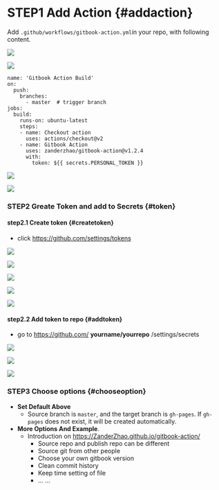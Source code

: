 # STEP1 Add Action  {#addaction}

 Add `.github/workflows/gitbook-action.yml`in your repo, with  following content.

![](https://img1.zlogs.net/20/20200304203049.png)

![](https://img1.zlogs.net/20/20200304203445.png)


```
name: 'Gitbook Action Build'
on:
  push:
    branches:
      - master  # trigger branch
jobs:
  build:
    runs-on: ubuntu-latest
    steps:
    - name: Checkout action
      uses: actions/checkout@v2
    - name: Gitbook Action
      uses: zanderzhao/gitbook-action@v1.2.4
      with:
        token: ${{ secrets.PERSONAL_TOKEN }}
```


![](https://img1.zlogs.net/20/20200304204230.png)

![](https://img1.zlogs.net/20/20200304204602.png)



### **STEP2**  Greate Token and add to Secrets   {#token}

#### step2.1 Create token  {#createtoken}

- click https://github.com/settings/tokens

![](https://img1.zlogs.net/20/20200304205657.png)

![](https://img1.zlogs.net/20/20200304205817.png)

![](https://img1.zlogs.net/20/20200304210004.png)

![](https://img1.zlogs.net/20/20200304210104.png)

![](https://img1.zlogs.net/20/20200304210306.png)


#### step2.2 Add token to repo {#addtoken}

- go to  https://github.com/ **yourname/yourrepo** /settings/secrets

![](https://img1.zlogs.net/20/20200304210813.png)

![](https://img1.zlogs.net/20/20200304210926.png)

![](https://img1.zlogs.net/20/20200304211301.png)



### **STEP3** Choose options   {#chooseoption}

- **Set Default Above** 
  - Source branch is `master`, and the target branch is `gh-pages`. If `gh-pages` does not exist, it will be created automatically.
- **More Options And Example**.
  - Introduction  on  <https://ZanderZhao.github.io/gitbook-action/>
    - Source repo and publish repo can be different
    - Source git from other people
    - Choose your own gitbook version
    - Clean commit history
    - Keep time setting of file
    - ... ...





